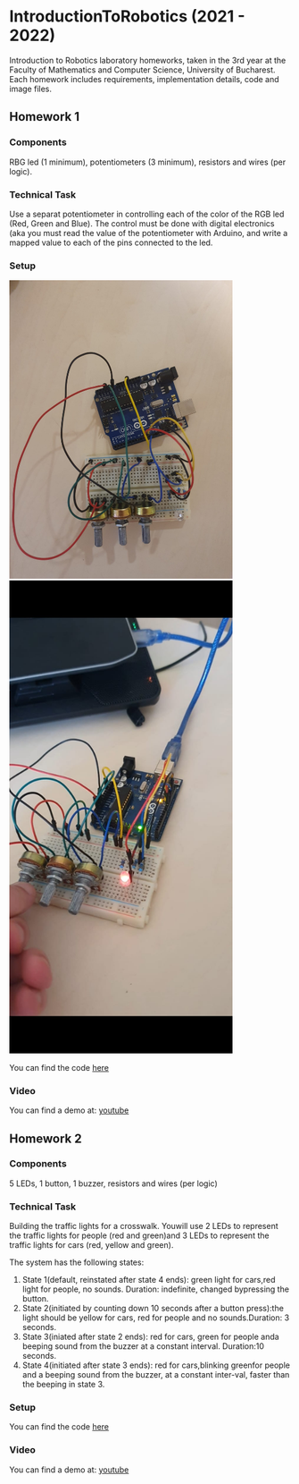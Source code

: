 # IntroductionToRobotics (2021 - 2022)
Introduction to Robotics laboratory homeworks, taken in the 3rd year at the Faculty of Mathematics and Computer Science, University of Bucharest. Each homework includes requirements, implementation details, code and image files.
## Homework 1

### Components

RBG led (1 minimum), potentiometers (3 minimum), resistors and wires (per logic).

### Technical Task

Use a separat potentiometer in controlling each of the color of the RGB led (Red, Green and Blue). The control must be done with digital electronics (aka you must read the value of the potentiometer with Arduino, and write a mapped value to each of the pins connected to the led.

### Setup
<img src="Homework_1/RGB1.jpeg" width= "400" >

<img src="Homework_1/RGB2.jpeg" width= "400" >

You can find the code [here](https://github.com/AlexandruMihai22/IntroductionToRobotics/blob/main/Homework_1/Homework_1.ino)

### Video
You can find a demo at: [youtube](https://www.youtube.com/shorts/NxNfzfaFPoc)


## Homework 2

### Components

5 LEDs, 1 button, 1 buzzer, resistors and wires (per logic)

### Technical Task

Building  the  traffic  lights  for  a  crosswalk.   Youwill use 2 LEDs to represent the traffic lights for people (red and green)and 3 LEDs to represent the traffic lights for cars (red, yellow and green).

The system has the following states:
1. State 1(default, reinstated after state 4 ends):  green light for cars,red  light  for  people,  no  sounds.   Duration:  indefinite,  changed  bypressing the button.
2. State 2(initiated by counting down 10 seconds after a button press):the  light  should  be  yellow  for  cars,  red  for  people  and  no  sounds.Duration:  3 seconds.
3. State 3(iniated after state 2 ends): red for cars, green for people anda beeping sound from the buzzer at a constant interval.  Duration:10 seconds.
4. State 4(initiated after state 3 ends):  red for cars,blinking greenfor people and a beeping sound from the buzzer, at a constant inter-val, faster than the beeping in state 3.

### Setup
You can find the code [here]()

### Video
You can find a demo at: [youtube]()

